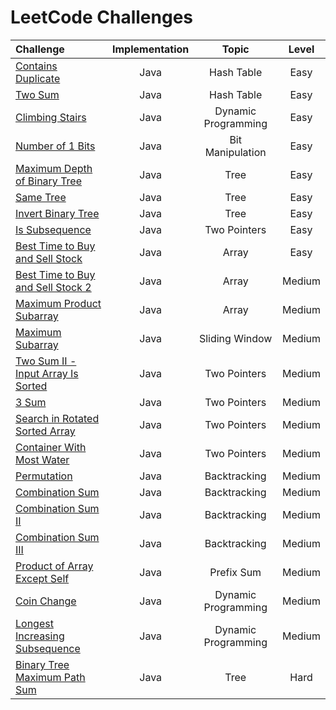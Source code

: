 # LeetCode Challenges

| Challenge                                                                                                                              | Implementation |        Topic        | Level  |
| :------------------------------------------------------------------------------------------------------------------------------------- | :------------: | :-----------------: | :----: |
| [Contains Duplicate](https://github.com/Murillo/Leetcode-Challenges/blob/main/algorithms/ContainsDuplicate.md)                         |      Java      |     Hash Table      |  Easy  |
| [Two Sum](https://github.com/Murillo/Leetcode-Challenges/blob/main/algorithms/TwoSum.md)                                               |      Java      |     Hash Table      |  Easy  |
| [Climbing Stairs](https://github.com/Murillo/Leetcode-Challenges/blob/main/algorithms/ClimbingStairs.md)                               |      Java      | Dynamic Programming |  Easy  |
| [Number of 1 Bits](https://github.com/Murillo/Leetcode-Challenges/blob/main/algorithms/NumberOf1Bits.md)                               |      Java      |  Bit Manipulation   |  Easy  |
| [Maximum Depth of Binary Tree](https://github.com/Murillo/Leetcode-Challenges/blob/main/algorithms/MaximumDepthOfBinaryTree.md)        |      Java      |        Tree         |  Easy  |
| [Same Tree](https://github.com/Murillo/Leetcode-Challenges/blob/main/algorithms/SameTree.md)                                           |      Java      |        Tree         |  Easy  |
| [Invert Binary Tree](https://github.com/Murillo/Leetcode-Challenges/blob/main/algorithms/InvertBinaryTree.md)                          |      Java      |        Tree         |  Easy  |
| [Is Subsequence](https://github.com/Murillo/Leetcode-Challenges/blob/main/algorithms/IsSubsequence.md)                                 |      Java      |    Two Pointers     |  Easy  |
| [Best Time to Buy and Sell Stock](https://github.com/Murillo/Leetcode-Challenges/blob/main/algorithms/BestTimeToBuyAndSellStock.md)    |      Java      |        Array        |  Easy  |
| [Best Time to Buy and Sell Stock 2](https://github.com/Murillo/Leetcode-Challenges/blob/main/algorithms/BestTimeToBuyAndSellStock2.md) |      Java      |        Array        | Medium |
| [Maximum Product Subarray](https://github.com/Murillo/Leetcode-Challenges/blob/main/algorithms/MaximumProductSubarray.md)              |      Java      |        Array        | Medium |
| [Maximum Subarray](https://github.com/Murillo/Leetcode-Challenges/blob/main/algorithms/MaximumSubarray.md)                             |      Java      |   Sliding Window    | Medium |
| [Two Sum II - Input Array Is Sorted](https://github.com/Murillo/Leetcode-Challenges/blob/main/algorithms/TwoSum2.md)                   |      Java      |    Two Pointers     | Medium |
| [3 Sum](https://github.com/Murillo/Leetcode-Challenges/blob/main/algorithms/ThreeSum.md)                                               |      Java      |    Two Pointers     | Medium |
| [Search in Rotated Sorted Array](https://github.com/Murillo/Leetcode-Challenges/blob/main/algorithms/SearchInRotatedSortedArray.md)    |      Java      |    Two Pointers     | Medium |
| [Container With Most Water](https://github.com/Murillo/Leetcode-Challenges/blob/main/algorithms/ContainerWithMostWater.md)             |      Java      |    Two Pointers     | Medium |
| [Permutation](https://github.com/Murillo/Leetcode-Challenges/blob/main/algorithms/Permutation.md)                                      |      Java      |    Backtracking     | Medium |
| [Combination Sum](https://github.com/Murillo/Leetcode-Challenges/blob/main/algorithms/CombinationSum.md)                               |      Java      |    Backtracking     | Medium |
| [Combination Sum II](https://github.com/Murillo/Leetcode-Challenges/blob/main/algorithms/CombinationSum2.md)                           |      Java      |    Backtracking     | Medium |
| [Combination Sum III](https://github.com/Murillo/Leetcode-Challenges/blob/main/algorithms/CombinationSum3.md)                          |      Java      |    Backtracking     | Medium |
| [Product of Array Except Self](https://github.com/Murillo/Leetcode-Challenges/blob/main/algorithms/ProductOfArrayExceptSelf.md)        |      Java      |     Prefix Sum      | Medium |
| [Coin Change](https://github.com/Murillo/Leetcode-Challenges/blob/main/algorithms/CoinChange.md)                                       |      Java      | Dynamic Programming | Medium |
| [Longest Increasing Subsequence](https://github.com/Murillo/Leetcode-Challenges/blob/main/algorithms/LongestIncreasingSubsequence.md)  |      Java      | Dynamic Programming | Medium |
| [Binary Tree Maximum Path Sum](https://github.com/Murillo/Leetcode-Challenges/blob/main/algorithms/BinaryTreeMaximumPathSum.md)        |      Java      |        Tree         |  Hard  |
